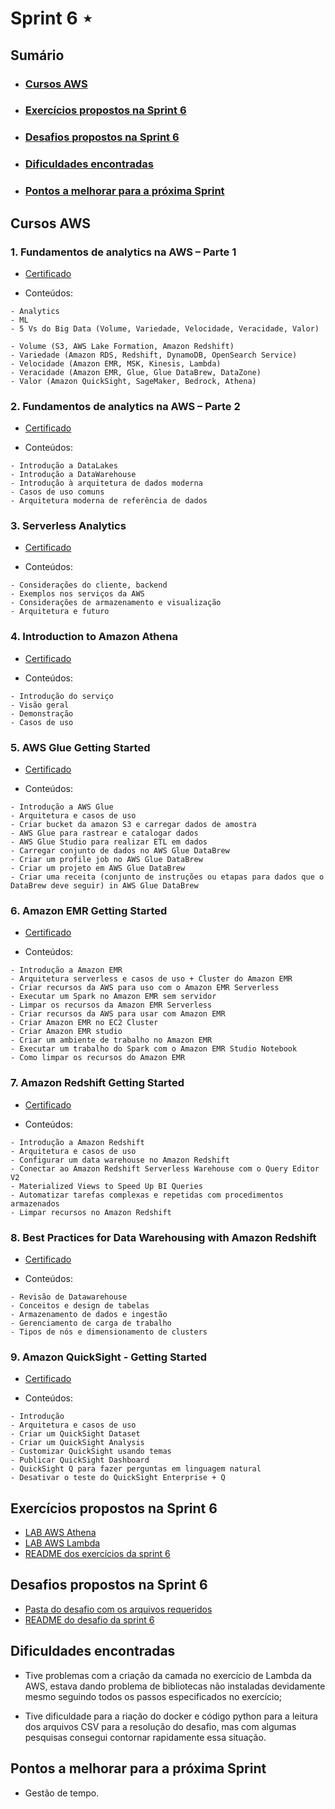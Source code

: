 # Sprint 6 ⋆
## Sumário
- ### [Cursos AWS](https://github.com/mayaramog/compassUOLmayara/blob/main/Sprint6/README.md#cursos-aws-1)
- ### [Exercícios propostos na Sprint 6](https://github.com/mayaramog/compassUOLmayara/blob/main/Sprint6/README.md#exerc%C3%ADcios-propostos-na-sprint-6-1)
- ### [Desafios propostos na Sprint 6](https://github.com/mayaramog/compassUOLmayara/blob/main/Sprint6/README.md#desafios-propostos-na-sprint-6-1)
- ### [Dificuldades encontradas](https://github.com/mayaramog/compassUOLmayara/blob/main/Sprint6/README.md#dificuldades-encontradas-1)
- ### [Pontos a melhorar para a próxima Sprint](https://github.com/mayaramog/compassUOLmayara/blob/main/Sprint6/README.md#pontos-a-melhorar-para-a-pr%C3%B3xima-sprint-1)

## Cursos AWS

### 1. Fundamentos de analytics na AWS – Parte 1
- [Certificado](/Sprint6/Certificados/AWSfundAnalytics1.pdf)

- Conteúdos:
```
- Analytics
- ML
- 5 Vs do Big Data (Volume, Variedade, Velocidade, Veracidade, Valor)

- Volume (S3, AWS Lake Formation, Amazon Redshift)
- Variedade (Amazon RDS, Redshift, DynamoDB, OpenSearch Service)
- Velocidade (Amazon EMR, MSK, Kinesis, Lambda)
- Veracidade (Amazon EMR, Glue, Glue DataBrew, DataZone)
- Valor (Amazon QuickSight, SageMaker, Bedrock, Athena)
```

### 2. Fundamentos de analytics na AWS – Parte 2
- [Certificado](/Sprint6/Certificados/AWSfundAnalytics2.pdf)

- Conteúdos:
```
- Introdução a DataLakes
- Introdução a DataWarehouse
- Introdução à arquitetura de dados moderna
- Casos de uso comuns
- Arquitetura moderna de referência de dados
```

### 3. Serverless Analytics

- [Certificado](/Sprint6/Certificados/ServerlessAnalytics.pdf)

- Conteúdos:
```
- Considerações do cliente, backend
- Exemplos nos serviços da AWS
- Considerações de armazenamento e visualização
- Arquitetura e futuro
```

### 4. Introduction to Amazon Athena

- [Certificado](/Sprint6/Certificados/IntroductionAmazonAthena.pdf)

- Conteúdos:
```
- Introdução do serviço
- Visão geral
- Demonstração
- Casos de uso
```

### 5. AWS Glue Getting Started

- [Certificado](/Sprint6/Certificados/AWSGlue.pdf)

- Conteúdos:
```
- Introdução a AWS Glue
- Arquitetura e casos de uso
- Criar bucket da amazon S3 e carregar dados de amostra
- AWS Glue para rastrear e catalogar dados
- AWS Glue Studio para realizar ETL em dados
- Carregar conjunto de dados no AWS Glue DataBrew
- Criar um profile job no AWS Glue DataBrew
- Criar um projeto em AWS Glue DataBrew
- Criar uma receita (conjunto de instruções ou etapas para dados que o DataBrew deve seguir) in AWS Glue DataBrew
```

### 6. Amazon EMR Getting Started

- [Certificado](/Sprint6/Certificados/AmazonEMR.pdf)

- Conteúdos:
```
- Introdução a Amazon EMR
- Arquitetura serverless e casos de uso + Cluster do Amazon EMR
- Criar recursos da AWS para uso com o Amazon EMR Serverless
- Executar um Spark no Amazon EMR sem servidor
- Limpar os recursos da Amazon EMR Serverless
- Criar recursos da AWS para usar com Amazon EMR
- Criar Amazon EMR no EC2 Cluster
- Criar Amazon EMR studio
- Criar um ambiente de trabalho no Amazon EMR
- Executar um trabalho do Spark com o Amazon EMR Studio Notebook
- Como limpar os recursos do Amazon EMR
```

### 7. Amazon Redshift Getting Started

- [Certificado](/Sprint6/Certificados/AmazonRedshift.pdf)

- Conteúdos:
```
- Introdução a Amazon Redshift
- Arquitetura e casos de uso
- Configurar um data warehouse no Amazon Redshift
- Conectar ao Amazon Redshift Serverless Warehouse com o Query Editor V2
- Materialized Views to Speed Up BI Queries
- Automatizar tarefas complexas e repetidas com procedimentos armazenados
- Limpar recursos no Amazon Redshift
```

### 8. Best Practices for Data Warehousing with Amazon Redshift

- [Certificado](/Sprint6/Certificados/BestPraticesDWAmazonRedshift.pdf)

- Conteúdos:
```
- Revisão de Datawarehouse
- Conceitos e design de tabelas
- Armazenamento de dados e ingestão
- Gerenciamento de carga de trabalho
- Tipos de nós e dimensionamento de clusters
```

### 9. Amazon QuickSight - Getting Started

- [Certificado](/Sprint6/Certificados/AmazonQuickSight.pdf)

- Conteúdos:
```
- Introdução
- Arquitetura e casos de uso
- Criar um QuickSight Dataset
- Criar um QuickSight Analysis
- Customizar QuickSight usando temas
- Publicar QuickSight Dashboard
- QuickSight Q para fazer perguntas em linguagem natural
- Desativar o teste do QuickSight Enterprise + Q
```

## Exercícios propostos na Sprint 6

- [LAB AWS Athena](/Sprint6/Exercícios/labAWSAthena/)
- [LAB AWS Lambda](/Sprint6/Exercícios/labAWSLambda/)
- [README dos exercícios da sprint 6](/Sprint6/Exercícios/README.md)

## Desafios propostos na Sprint 6

- [Pasta do desafio com os arquivos requeridos](/Sprint6/Desafio/)
- [README do desafio da sprint 6](/Sprint6/Desafio/README.md)

## Dificuldades encontradas

- Tive problemas com a criação da camada no exercício de Lambda da AWS, estava dando problema de bibliotecas não instaladas devidamente mesmo seguindo todos os passos especificados no exercício;

- Tive dificuldade para a riação do docker e código python para a leitura dos arquivos CSV para a resolução do desafio, mas com algumas pesquisas consegui contornar rapidamente essa situação.

## Pontos a melhorar para a próxima Sprint

- Gestão de tempo.
